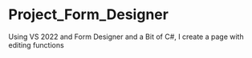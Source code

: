 # Project_Form_Designer
 Using VS 2022 and Form Designer and a Bit of C#, I create a page with editing functions
